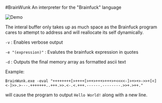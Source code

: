 #BrainWunk
An interpreter for the "Brainfuck" language

![Demo](https://cloud.githubusercontent.com/assets/644247/8301685/16446c08-1945-11e5-8322-1a5d156cf45d.gif)

The interal buffer only takes up as much space as the Brainfuck program cares to attempt to address and will reallocate its self dynamically.


`-v`                : Enables verbose output

`-e "(expression)"` : Evalutes the brainfuck expression in quotes

`-d`                : Outputs the final memory array as formatted ascii text

Example:

```BrainWunk.exe -eval "++++++++[>++++[>++>+++>+++>+<<<<-]>+>+>->>+[<]<-]>>.>---.+++++++..+++.>>.<-.<.+++.------.--------.>>+.>++."```

will cause the program to output `Hello World!` along with a new line.
